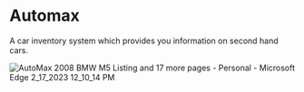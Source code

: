 # Automax
A car inventory system which provides you information on second hand cars.


![AutoMax   2008 BMW M5 Listing and 17 more pages - Personal - Microsoft​ Edge 2_17_2023 12_10_14 PM](https://user-images.githubusercontent.com/125014852/219566816-4cf41083-bd6c-4808-a9f3-1d29b9366efc.png)
